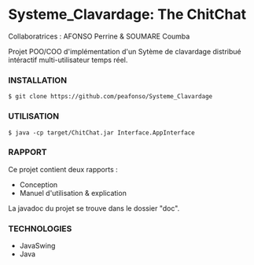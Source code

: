 # Systeme_Clavardage: The ChitChat
Collaboratrices : AFONSO Perrine & SOUMARE Coumba

Projet POO/COO d'implémentation d'un Sytème de clavardage distribué intéractif multi-utilisateur temps réel.

### INSTALLATION 
```
$ git clone https://github.com/peafonso/Systeme_Clavardage
```

### UTILISATION
```
$ java -cp target/ChitChat.jar Interface.AppInterface
```

### RAPPORT
Ce projet contient deux rapports :
* Conception
* Manuel d'utilisation & explication 

La javadoc du projet se trouve dans le dossier "doc".

### TECHNOLOGIES
* JavaSwing
* Java
